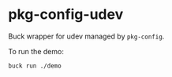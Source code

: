 # pkg-config-udev

Buck wrapper for udev managed by `pkg-config`.

To run the demo:

```bash=
buck run ./demo
```
